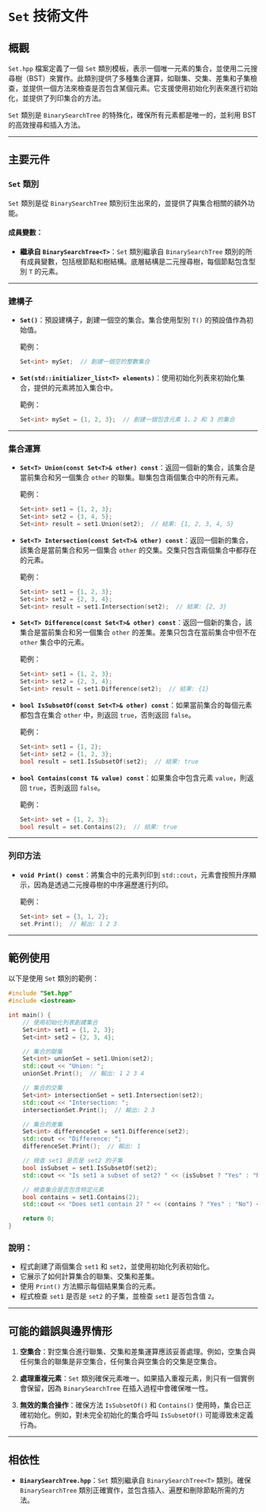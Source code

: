# `Set` 技術文件

## 概觀

`Set.hpp` 檔案定義了一個 `Set` 類別模板，表示一個唯一元素的集合，並使用二元搜尋樹（BST）來實作。此類別提供了多種集合運算，如聯集、交集、差集和子集檢查，並提供一個方法來檢查是否包含某個元素。它支援使用初始化列表來進行初始化，並提供了列印集合的方法。

`Set` 類別是 `BinarySearchTree` 的特殊化，確保所有元素都是唯一的，並利用 BST 的高效搜尋和插入方法。

---

## 主要元件

### `Set` 類別

`Set` 類別是從 `BinarySearchTree` 類別衍生出來的，並提供了與集合相關的額外功能。

#### 成員變數：
- **繼承自 `BinarySearchTree<T>`**：`Set` 類別繼承自 `BinarySearchTree` 類別的所有成員變數，包括根節點和樹結構。底層結構是二元搜尋樹，每個節點包含型別 `T` 的元素。

---

### 建構子

- **`Set()`**：預設建構子，創建一個空的集合。集合使用型別 `T()` 的預設值作為初始值。

  範例：
  ```cpp
  Set<int> mySet;  // 創建一個空的整數集合
  ```

- **`Set(std::initializer_list<T> elements)`**：使用初始化列表來初始化集合，提供的元素將加入集合中。

  範例：
  ```cpp
  Set<int> mySet = {1, 2, 3};  // 創建一個包含元素 1、2 和 3 的集合
  ```

---

### 集合運算

- **`Set<T> Union(const Set<T>& other) const`**：返回一個新的集合，該集合是當前集合和另一個集合 `other` 的聯集。聯集包含兩個集合中的所有元素。

  範例：
  ```cpp
  Set<int> set1 = {1, 2, 3};
  Set<int> set2 = {3, 4, 5};
  Set<int> result = set1.Union(set2);  // 結果: {1, 2, 3, 4, 5}
  ```

- **`Set<T> Intersection(const Set<T>& other) const`**：返回一個新的集合，該集合是當前集合和另一個集合 `other` 的交集。交集只包含兩個集合中都存在的元素。

  範例：
  ```cpp
  Set<int> set1 = {1, 2, 3};
  Set<int> set2 = {2, 3, 4};
  Set<int> result = set1.Intersection(set2);  // 結果: {2, 3}
  ```

- **`Set<T> Difference(const Set<T>& other) const`**：返回一個新的集合，該集合是當前集合和另一個集合 `other` 的差集。差集只包含在當前集合中但不在 `other` 集合中的元素。

  範例：
  ```cpp
  Set<int> set1 = {1, 2, 3};
  Set<int> set2 = {2, 3, 4};
  Set<int> result = set1.Difference(set2);  // 結果: {1}
  ```

- **`bool IsSubsetOf(const Set<T>& other) const`**：如果當前集合的每個元素都包含在集合 `other` 中，則返回 `true`，否則返回 `false`。

  範例：
  ```cpp
  Set<int> set1 = {1, 2};
  Set<int> set2 = {1, 2, 3};
  bool result = set1.IsSubsetOf(set2);  // 結果: true
  ```

- **`bool Contains(const T& value) const`**：如果集合中包含元素 `value`，則返回 `true`，否則返回 `false`。

  範例：
  ```cpp
  Set<int> set = {1, 2, 3};
  bool result = set.Contains(2);  // 結果: true
  ```

---

### 列印方法

- **`void Print() const`**：將集合中的元素列印到 `std::cout`，元素會按照升序顯示，因為是透過二元搜尋樹的中序遍歷進行列印。

  範例：
  ```cpp
  Set<int> set = {3, 1, 2};
  set.Print();  // 輸出: 1 2 3
  ```

---

## 範例使用

以下是使用 `Set` 類別的範例：

```cpp
#include "Set.hpp"
#include <iostream>

int main() {
    // 使用初始化列表創建集合
    Set<int> set1 = {1, 2, 3};
    Set<int> set2 = {2, 3, 4};

    // 集合的聯集
    Set<int> unionSet = set1.Union(set2);
    std::cout << "Union: ";
    unionSet.Print();  // 輸出: 1 2 3 4

    // 集合的交集
    Set<int> intersectionSet = set1.Intersection(set2);
    std::cout << "Intersection: ";
    intersectionSet.Print();  // 輸出: 2 3

    // 集合的差集
    Set<int> differenceSet = set1.Difference(set2);
    std::cout << "Difference: ";
    differenceSet.Print();  // 輸出: 1

    // 檢查 set1 是否是 set2 的子集
    bool isSubset = set1.IsSubsetOf(set2);
    std::cout << "Is set1 a subset of set2? " << (isSubset ? "Yes" : "No") << std::endl;

    // 檢查集合是否包含特定元素
    bool contains = set1.Contains(2);
    std::cout << "Does set1 contain 2? " << (contains ? "Yes" : "No") << std::endl;

    return 0;
}
```

### 說明：
- 程式創建了兩個集合 `set1` 和 `set2`，並使用初始化列表初始化。
- 它展示了如何計算集合的聯集、交集和差集。
- 使用 `Print()` 方法顯示每個結果集合的元素。
- 程式檢查 `set1` 是否是 `set2` 的子集，並檢查 `set1` 是否包含值 `2`。

---

## 可能的錯誤與邊界情形

1. **空集合**：對空集合進行聯集、交集和差集運算應該妥善處理。例如，空集合與任何集合的聯集是非空集合，任何集合與空集合的交集是空集合。
   
2. **處理重複元素**：`Set` 類別確保元素唯一。如果插入重複元素，則只有一個實例會保留，因為 `BinarySearchTree` 在插入過程中會確保唯一性。

3. **無效的集合操作**：確保方法 `IsSubsetOf()` 和 `Contains()` 使用時，集合已正確初始化。例如，對未完全初始化的集合呼叫 `IsSubsetOf()` 可能導致未定義行為。

---

## 相依性

- **`BinarySearchTree.hpp`**：`Set` 類別繼承自 `BinarySearchTree<T>` 類別。確保 `BinarySearchTree` 類別正確實作，並包含插入、遍歷和刪除節點所需的方法。

